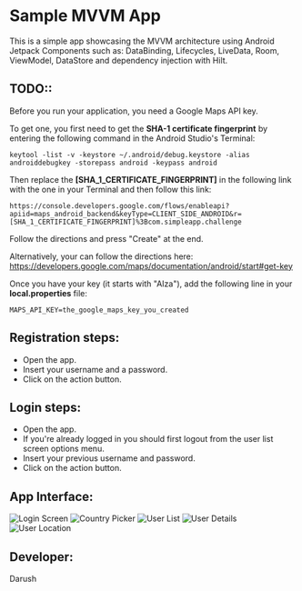 # Sample MVVM App
This is a simple app showcasing the MVVM architecture using Android Jetpack Components such as: DataBinding, Lifecycles, LiveData, Room, ViewModel, DataStore and dependency injection with Hilt.

## TODO::
Before you run your application, you need a Google Maps API key.
    
To get one, you first need to get the **SHA-1 certificate fingerprint** by entering the following command in the Android Studio's Terminal:
    
    keytool -list -v -keystore ~/.android/debug.keystore -alias androiddebugkey -storepass android -keypass android
    
Then replace the **[SHA_1_CERTIFICATE_FINGERPRINT]** in the following link with the one in your Terminal and then follow this link:

    https://console.developers.google.com/flows/enableapi?apiid=maps_android_backend&keyType=CLIENT_SIDE_ANDROID&r=[SHA_1_CERTIFICATE_FINGERPRINT]%3Bcom.simpleapp.challenge

Follow the directions and press "Create" at the end.

Alternatively, your can follow the directions here:
    https://developers.google.com/maps/documentation/android/start#get-key

Once you have your key (it starts with "AIza"), add the following line in your **local.properties** file:

    MAPS_API_KEY=the_google_maps_key_you_created


## Registration steps:
 - Open the app.
 - Insert your username and a password.
 - Click on the action button.

## Login steps:
 - Open the app.
 - If you're already logged in you should first logout from the user list screen options menu.
 - Insert your previous username and password.
 - Click on the action button.

## App Interface:
![Login Screen](../master/images/image1.png) 
![Country Picker](../master/images/image2.png)
![User List](../master/images/image3.png)
![User Details](../master/images/image4.png)
![User Location](../master/images/image5.png)

## Developer:
  Darush
